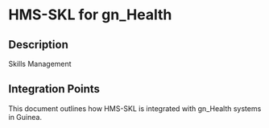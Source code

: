 # HMS-SKL for gn_Health

## Description

Skills Management

## Integration Points

This document outlines how HMS-SKL is integrated with gn_Health systems in Guinea.
